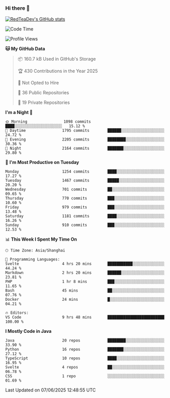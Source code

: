 ### Hi there 👋

<!--
**RedTeaDev/RedTeaDev** is a ✨ _special_ ✨ repository because its `README.md` (this file) appears on your GitHub profile.

Here are some ideas to get you started:

- 🔭 I’m currently working on ...
- 🌱 I’m currently learning ...
- 👯 I’m looking to collaborate on ...
- 🤔 I’m looking for help with ...
- 💬 Ask me about ...
- 📫 How to reach me: ...
- 😄 Pronouns: ...
- ⚡ Fun fact: ...
-->

<!--
[![wakatime](https://wakatime.com/badge/user/6b101ed0-04c0-4490-9283-eb61f2efff96.svg)](https://wakatime.com/@6b101ed0-04c0-4490-9283-eb61f2efff96)
!-->

[![RedTeaDev's GitHub stats](https://github-readme-stats.vercel.app/api?username=RedTeaDev\&include_all_commits=true)](https://github.com/anuraghazra/github-readme-stats)
<!--
[![willianrod's wakatime stats](https://github-readme-stats.vercel.app/api/wakatime?username=RedTeaDev)](https://github.com/anuraghazra/github-readme-stats)
!-->
<!--START_SECTION:waka-->
![Code Time](http://img.shields.io/badge/Code%20Time-3%2C266%20hrs%2041%20mins-blue)

![Profile Views](http://img.shields.io/badge/Profile%20Views-0-blue)

**🐱 My GitHub Data** 

> 📦 160.7 kB Used in GitHub's Storage 
 > 
> 🏆 430 Contributions in the Year 2025
 > 
> 🚫 Not Opted to Hire
 > 
> 📜 36 Public Repositories 
 > 
> 🔑 19 Private Repositories 
 > 
**I'm a Night 🦉** 

```text
🌞 Morning                1098 commits        ████░░░░░░░░░░░░░░░░░░░░░   15.12 % 
🌆 Daytime                1795 commits        ██████░░░░░░░░░░░░░░░░░░░   24.72 % 
🌃 Evening                2205 commits        ████████░░░░░░░░░░░░░░░░░   30.36 % 
🌙 Night                  2164 commits        ███████░░░░░░░░░░░░░░░░░░   29.80 % 
```
📅 **I'm Most Productive on Tuesday** 

```text
Monday                   1254 commits        ████░░░░░░░░░░░░░░░░░░░░░   17.27 % 
Tuesday                  1467 commits        █████░░░░░░░░░░░░░░░░░░░░   20.20 % 
Wednesday                701 commits         ██░░░░░░░░░░░░░░░░░░░░░░░   09.65 % 
Thursday                 770 commits         ███░░░░░░░░░░░░░░░░░░░░░░   10.60 % 
Friday                   979 commits         ███░░░░░░░░░░░░░░░░░░░░░░   13.48 % 
Saturday                 1181 commits        ████░░░░░░░░░░░░░░░░░░░░░   16.26 % 
Sunday                   910 commits         ███░░░░░░░░░░░░░░░░░░░░░░   12.53 % 
```


📊 **This Week I Spent My Time On** 

```text
🕑︎ Time Zone: Asia/Shanghai

💬 Programming Languages: 
Svelte                   4 hrs 20 mins       ███████████░░░░░░░░░░░░░░   44.24 % 
Markdown                 2 hrs 20 mins       ██████░░░░░░░░░░░░░░░░░░░   23.81 % 
PHP                      1 hr 8 mins         ███░░░░░░░░░░░░░░░░░░░░░░   11.65 % 
Bash                     45 mins             ██░░░░░░░░░░░░░░░░░░░░░░░   07.76 % 
Docker                   24 mins             █░░░░░░░░░░░░░░░░░░░░░░░░   04.21 % 

🔥 Editors: 
VS Code                  9 hrs 48 mins       █████████████████████████   100.00 % 
```

**I Mostly Code in Java** 

```text
Java                     20 repos            ████████░░░░░░░░░░░░░░░░░   33.90 % 
Python                   16 repos            ███████░░░░░░░░░░░░░░░░░░   27.12 % 
TypeScript               10 repos            ████░░░░░░░░░░░░░░░░░░░░░   16.95 % 
Svelte                   4 repos             ██░░░░░░░░░░░░░░░░░░░░░░░   06.78 % 
CSS                      1 repo              ░░░░░░░░░░░░░░░░░░░░░░░░░   01.69 % 
```




 Last Updated on 07/06/2025 12:48:55 UTC
<!--END_SECTION:waka-->


